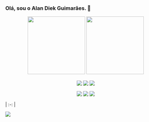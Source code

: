 ### Olá, sou o Alan Diek Guimarães. 👋


<div align="center">
 <img height="180em" src="https://github-readme-stats.vercel.app/api?username=AlanDiekGuimaraes&show_icons=true&theme=radical"/>
 <img height="180em" src="https://github-readme-stats.vercel.app/api/top-langs/?username=AlanDiekGuimaraes&layout=compact&theme=radical"/>
</div>
<br>
<div align="center">
  <a href="https://www.linkedin.com/in/alandiekguimaraes/" target="_blank"><img src="https://img.shields.io/badge/LinkedIn-0077B5?style=for-the-badge&logo=linkedin&logoColor=white"/></a>
  <a href="https://www.facebook.com/AlanDiekGuimaraes/" target="_blank"><img src="https://img.shields.io/badge/Facebook-1877F2?style=for-the-badge&logo=facebook&logoColor=white"/></a>
  <a href="https://www.instagram.com/alandiekguimaraes/" target="_blank"><img src="https://img.shields.io/badge/Instagram-E4405F?style=for-the-badge&logo=instagram&logoColor=white"/></a>
 
  <a href="https://steamcommunity.com/id/alandiekguimaraes/" target="_blank"><img src="https://img.shields.io/badge/Steam-000000?style=for-the-badge&logo=steam&logoColor=white"/></a>
  <a href="mailto:alandiekguimaraes@gmail.com" target="_blank"><img src="https://img.shields.io/badge/Gmail-D14836?style=for-the-badge&logo=gmail&logoColor=white"/></a>
  <a href="https://lattes.cnpq.br/9176587951504436" target="_blank"><img src="https://img.shields.io/badge/-Lattes-blue?style=for-the-badge&logo"/></a>
</div>
| :-: |

![](https://i.imgur.com/kwV4cAs.png)
